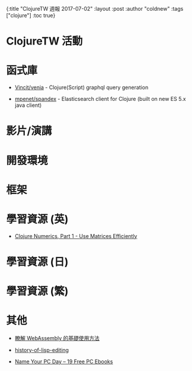 {:title "ClojureTW 週報 2017-07-02"
:layout :post
:author "coldnew"
:tags  ["clojure"]
:toc true}

# ClojureTW 活動


# 函式庫

* [Vincit/venia](https://github.com/Vincit/venia) - Clojure(Script) graphql query generation

* [mpenet/spandex](https://github.com/mpenet/spandex) - Elasticsearch client for Clojure (built on new ES 5.x java client)

# 影片/演講


# 開發環境

# 框架


# 學習資源 (英)

* [Clojure Numerics, Part 1 - Use Matrices Efficiently](http://dragan.rocks/articles/17/Clojure-Numerics-1-Use-Matrices-Efficiently)

# 學習資源 (日)


# 學習資源 (繁)


# 其他

* [瞭解 WebAssembly 的基礎使用方法](http://blog.techbridge.cc/2017/06/17/webassembly-js-future/)

* [history-of-lisp-editing](https://github.com/shaunlebron/history-of-lisp-editing)

* [Name Your PC Day – 19 Free PC Ebooks](http://www.getfreeebooks.com/name-your-pc-day-19-free-pc-ebooks/)